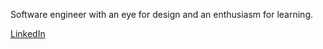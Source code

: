 Software engineer with an eye for design and an enthusiasm for learning.

[LinkedIn](https://www.linkedin.com/in/bailee-dastugue/)

